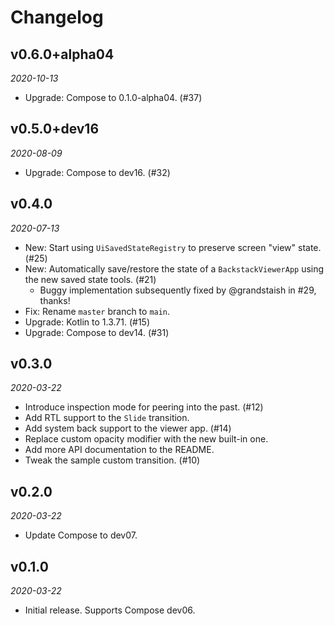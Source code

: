 Changelog
=========

## v0.6.0+alpha04

_2020-10-13_

 * Upgrade: Compose to 0.1.0-alpha04. (#37)

## v0.5.0+dev16

_2020-08-09_

 * Upgrade: Compose to dev16. (#32)

## v0.4.0

_2020-07-13_

 * New: Start using `UiSavedStateRegistry` to preserve screen "view" state. (#25)
 * New: Automatically save/restore the state of a `BackstackViewerApp` using the new saved state tools. (#21)
   * Buggy implementation subsequently fixed by @grandstaish in #29, thanks!
 * Fix: Rename `master` branch to `main`.
 * Upgrade: Kotlin to 1.3.71. (#15)
 * Upgrade: Compose to dev14. (#31)

## v0.3.0

_2020-03-22_

 * Introduce inspection mode for peering into the past. (#12)
 * Add RTL support to the `Slide` transition.
 * Add system back support to the viewer app. (#14)
 * Replace custom opacity modifier with the new built-in one.
 * Add more API documentation to the README.
 * Tweak the sample custom transition. (#10)

## v0.2.0

_2020-03-22_

 * Update Compose to dev07.

## v0.1.0

_2020-03-22_

 * Initial release. Supports Compose dev06.
